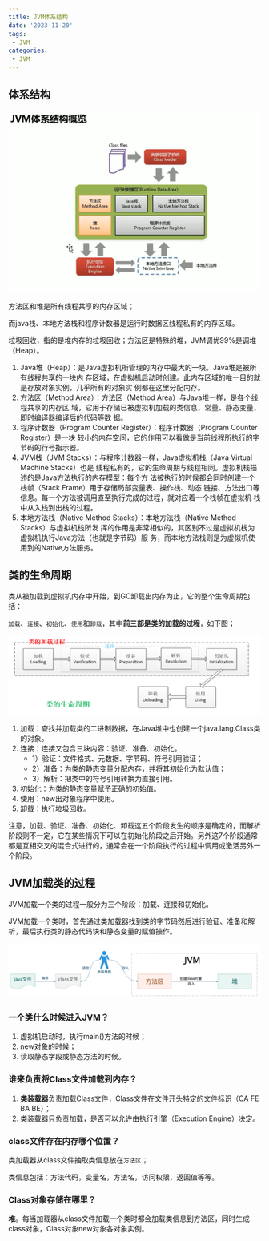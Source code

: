 ```yaml
---
title: JVM体系结构
date: '2023-11-20'
tags:
 - JVM
categories: 
 - JVM
---
```




## 体系结构

![img](0_JVM体系结构.assets/jvmstructure001.png)

方法区和堆是所有线程共享的内存区域；

而java栈、本地方法栈和程序计数器是运行时数据区线程私有的内存区域。

垃圾回收，指的是堆内存的垃圾回收；方法区是特殊的堆，JVM调优99%是调堆（Heap）。

1. Java堆（Heap）：是Java虚拟机所管理的内存中最大的一块。Java堆是被所有线程共享的一块内
   存区域，在虚拟机启动时创建。此内存区域的唯一目的就是存放对象实例，几乎所有的对象实
   例都在这里分配内存。
2. 方法区（Method Area）：方法区（Method Area）与Java堆一样，是各个线程共享的内存区
   域，它用于存储已被虚拟机加载的类信息、常量、静态变量、即时编译器编译后的代码等数
   据。
3. 程序计数器（Program Counter Register）：程序计数器（Program Counter Register）是一块
   较小的内存空间，它的作用可以看做是当前线程所执行的字节码的行号指示器。
4. JVM栈（JVM Stacks）：与程序计数器一样，Java虚拟机栈（Java Virtual Machine Stacks）也是
   线程私有的，它的生命周期与线程相同。虚拟机栈描述的是Java方法执行的内存模型：每个方
   法被执行的时候都会同时创建一个栈帧（Stack Frame）用于存储局部变量表、操作栈、动态
   链接、方法出口等信息。每一个方法被调用直至执行完成的过程，就对应着一个栈帧在虚拟机
   栈中从入栈到出栈的过程。
5. 本地方法栈（Native Method Stacks）：本地方法栈（Native Method Stacks）与虚拟机栈所发
   挥的作用是非常相似的，其区别不过是虚拟机栈为虚拟机执行Java方法（也就是字节码）服
   务，而本地方法栈则是为虚拟机使用到的Native方法服务。



## 类的生命周期

类从被加载到虚拟机内存中开始，到GC卸载出内存为止，它的整个生命周期包括：

`加载`、`连接`、`初始化`、`使用`和`卸载`，其中**前三部是类的加载的过程**，如下图；

![687474703a2f2f737466165787437676c6106e67](0_JVM体系结构.assets/jvmstructure002.png)

1. 加载：查找并加载类的二进制数据，在Java堆中也创建一个java.lang.Class类的对象。
2. 连接：连接又包含三块内容：验证、准备、初始化。 
   - 1）验证：文件格式、元数据、字节码、符号引用验证；
   - 2）准备：为类的静态变量分配内存，并将其初始化为默认值；
   - 3）解析：把类中的符号引用转换为直接引用。
3. 初始化：为类的静态变量赋予正确的初始值。
4. 使用：new出对象程序中使用。
5. 卸载：执行垃圾回收。

注意，加载、验证、准备、初始化、卸载这五个阶段发生的顺序是确定的，而解析阶段则不一定，它在某些情况下可以在初始化阶段之后开始。另外这7个阶段通常都是互相交叉的混合式进行的，通常会在一个阶段执行的过程中调用或激活另外一个阶段。



## JVM加载类的过程

JVM加载一个类的过程一般分为三个阶段：加载、连接和初始化。

JVM加载一个类时，首先通过类加载器找到类的字节码然后进行验证、准备和解析，最后执行类的静态代码块和静态变量的赋值操作。

![JVM如何加载一个类](0_JVM体系结构.assets/jvmstructure003.png)

### 一个类什么时候进入JVM？

1. 虚拟机启动时，执行main()方法的时候；
2. new对象的时候；
3. 读取静态字段或静态方法的时候。

### 谁来负责将Class文件加载到内存？

1. **类装载器**负责加载Class文件，Class文件在文件开头特定的文件标识（CA FE BA BE）；
2. 类装载器只负责加载，是否可以允许由执行引擎（Execution Engine）决定。

### class文件存在内存哪个位置？

类加载器从class文件抽取类信息放在`方法区`；

类信息包括：方法代码，变量名，方法名，访问权限，返回值等等。

### Class对象存储在哪里？

**堆**。每当加载器从class文件加载一个类时都会加载类信息到方法区，同时生成class对象，Class对象new对象各对象实例。